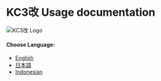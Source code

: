 # KC3改 Usage documentation
![KC3改 Logo](https://raw.githubusercontent.com/KC3Kai/KC3Kai/master/src/assets/img/logo/128.png)
 
#### Choose Language:
* [English](https://github.com/KC3Kai/kc3-docs/tree/master/en)
* [日本語](https://github.com/KC3Kai/kc3-docs/tree/master/jp)
* [Indonesian](https://github.com/KC3Kai/kc3-docs/tree/master/id)
